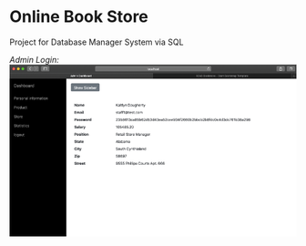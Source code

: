 # Online Book Store
Project for Database Manager System via SQL

*Admin Login:*<br>
    ![Admin Login](assets/admin.png "Admin Login")
